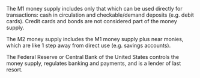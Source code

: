 The M1 money supply includes only that which can be used directly for transactions: cash in circulation and checkable/demand deposits (e.g. debit cards). Credit cards and bonds are not considered part of the money supply.

The M2 money supply includes the M1 money supply plus near monies, which are like 1 step away from direct use (e.g. savings accounts).

The Federal Reserve or Central Bank of the United States controls the money supply, regulates banking and payments, and is a lender of last resort.